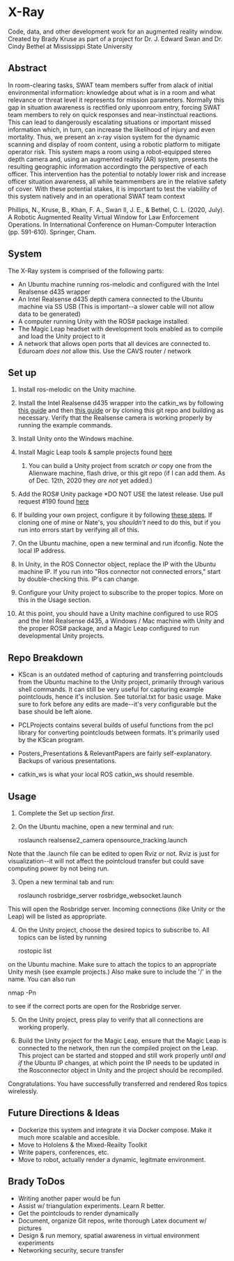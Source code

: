 # X-Ray
Code, data, and other development work for an augmented reality window. Created by Brady Kruse as part of a project for Dr. J. Edward Swan and Dr. Cindy Bethel at Mississippi State University

## Abstract
In room-clearing tasks, SWAT team members suffer from alack  of  initial  environmental  information:  knowledge  about  what  is  in a room and what relevance or threat level it represents for mission parameters. Normally this gap in situation awareness is rectified only uponroom entry, forcing SWAT team members to rely on quick responses and near-instinctual reactions. This can lead to dangerously escalating situations or important missed information which, in turn, can increase the likelihood of injury and even mortality. Thus, we present an x-ray vision system for the dynamic scanning and display of room content, using a robotic platform to mitigate operator risk. This system maps a room using a robot-equipped stereo depth camera and, using an augmented reality (AR) system, presents the resulting geographic information accordingto the perspective of each officer. This intervention has the potential to notably lower risk and increase officer situation awareness, all while teammembers are in the relative safety of cover. With these potential stakes, it is  important to test the viability of this system natively  and in an operational SWAT team context

Phillips, N., Kruse, B., Khan, F. A., Swan II, J. E., & Bethel, C. L. (2020, July). A Robotic Augmented Reality Virtual Window for Law Enforcement Operations. In International Conference on Human-Computer Interaction (pp. 591-610). Springer, Cham.

## System

The X-Ray system is comprised of the following parts:

* An Ubuntu machine running ros-melodic and configured with the Intel Realsense d435 wrapper
* An Intel Realsense d435 depth camera connected to the Ubuntu machine via SS USB (This is important--a slower cable will not allow data to be generated)
* A computer running Unity with the ROS# package installed.
* The Magic Leap headset with development tools enabled as to compile and load the Unity project to it
* A network that allows open ports that all devices are connected to. Eduroam *does not* allow this. Use the CAVS router / network

## Set up

1. Install ros-melodic on the Unity machine.

2. Install the Intel Realsense d435 wrapper into the catkin_ws by following [this guide](https://github.com/IntelRealSense/realsense-ros) and then [this guide](https://github.com/IntelRealSense/realsense-ros/wiki/SLAM-with-D435i) or by cloning this git repo and building as necessary. Verify that the Realsense camera is working properly by running the example commands.

3. Install Unity onto the Windows machine.

4. Install Magic Leap tools & sample projects found [here](https://developer.magicleap.com/en-us/learn/guides/get-started-developing-in-unity)

   1. You can build a Unity project from scratch *or* copy one from the Alienware machine, flash drive, or this git repo (if I can add them. As of Dec. 12th, 2020 they *are not* yet added.)

5. Add the ROS# Unity package *DO NOT USE the latest release. Use pull request #190 found [here](https://github.com/siemens/ros-sharp/pull/190)

6. If building your own project, configure it by following [these steps](https://github.com/siemens/ros-sharp/issues/184#issuecomment-664647025). If cloning one of mine or Nate's, you *shouldn't* need to do this, but if you run into errors start by verifying all of this.

7. On the Ubuntu machine, open a new terminal and run ifconfig. Note the local IP address.

8. In Unity, in the ROS Connector object, replace the IP with the Ubuntu machine IP. If you run into "Ros connector not connected errors," start by double-checking this. IP's can change.

9. Configure your Unity project to subscribe to the proper topics. More on this in the Usage section.

10. At this point, you should have a Unity machine configured to use ROS and the Intel Realsense d435, a Windows / Mac machine with Unity and the proper ROS# package, and a Magic Leap configured to run developmental Unity projects.

## Repo Breakdown

* KScan is an outdated method of capturing and transferring pointclouds from the Ubuntu machine to the Unity project, primarily through various shell commands. It can still be very useful for capturing example pointclouds, hence it's inclusion. See tutorial.txt for basic usage. Make sure to fork before any edits are made--it's very configurable but the base should be left alone.

* PCLProjects contains several builds of useful functions from the pcl library for converting pointclouds between formats. It's primarily used by the KScan program.

* Posters_Presentations & RelevantPapers are fairly self-explanatory. Backups of various presentations.

* catkin_ws is what your local ROS catkin_ws should resemble.

## Usage

1. Complete the Set up section *first*.

2. On the Ubuntu machine, open a new terminal and run:

   roslaunch realsense2_camera opensource_tracking.launch

Note that the .launch file can be edited to open Rviz or not. Rviz is just for visualization--it will not affect the pointcloud transfer but could save computing power by not being run.

3. Open a new terminal tab and run:
   
   roslaunch rosbridge_server rosbridge_websocket.launch

This will open the Rosbridge server. Incoming connections (like Unity or the Leap) will be listed as appropriate.

4. On the Unity project, choose the desired topics to subscribe to. All topics can be listed by running 
   
   rostopic list

on the Ubuntu machine. Make sure to attach the topics to an appropriate Unity mesh (see example projects.) Also make sure to include the '/' in the name. You can also run 

   nmap -Pn <Ubuntu machine IP>

to see if the correct ports are open for the Rosbridge server.

5. On the Unity project, press play to verify that all connections are working properly.

6. Build the Unity project for the Magic Leap, ensure that the Magic Leap is connected to the network, then run the compiled project on the Leap. This project can be started and stopped and still work properly *until and if* the Ubuntu IP changes, at which point the IP needs to be updated in the Rosconnector object in Unity and the project should be recompiled.

Congratulations. You have successfully transferred and rendered Ros topics wirelessly. 

## Future Directions & Ideas

* Dockerize this system and integrate it via Docker compose. Make it much more scalable and accesible. 
* Move to Hololens & the Mixed-Reailty Toolkit
* Write papers, conferences, etc.
* Move to robot, actually render a dynamic, legitmate environment.

## Brady ToDos

* Writing another paper would be fun
* Assist w/ triangulation experiments. Learn R better.
* Get the pointclouds to render dynamically
* Document, organize Git repos, write thorough Latex document w/ pictures
* Design & run memory, spatial awareness in virtual environment experiments
* Networking security, secure transfer